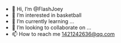 - 👋 Hi, I’m @FlashJoey
- 👀 I’m interested in basketball
- 🌱 I’m currently learning ...
- 💞️ I’m looking to collaborate on ...
- 📫 How to reach me 1421242636@qq.com

<!---
FlashJoey/FlashJoey is a ✨ special ✨ repository because its `README.md` (this file) appears on your GitHub profile.
You can click the Preview link to take a look at your changes.
--->
